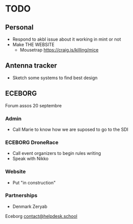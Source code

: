 # TODO

## Personal
- Respond to akbl issue about it working in mint or not
- Make THE WEBSITE
    + Mousetrap https://craig.is/killing/mice

## Antenna tracker
- Sketch some systems to find best design

## ECEBORG
Forum assos 20 septembre

### Admin
- Call Marie to know how we are suposed to go to the SDI

### ECEBORG DroneRace
- Call event organizers to begin rules writing
- Speak with Nikko

### Website
- Put "in construction"

### Partnerships
- Denmark Zeryab

Eceborg
contact@helpdesk.school